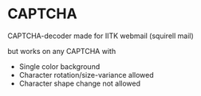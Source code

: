 CAPTCHA
=======

CAPTCHA-decoder made for IITK webmail (squirell mail)

but works on any CAPTCHA with

- Single color background 
- Character rotation/size-variance allowed
- Character shape change not allowed


